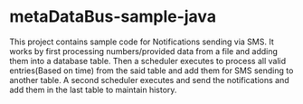 # metaDataBus-sample-java
This project contains sample code for Notifications sending via SMS. It works by first processing numbers/provided data from a file and adding them into a database table. 
Then a scheduler executes to process all valid entries(Based on time) from the said table and add them for SMS sending to another table. A second scheduler executes and send the notifications and add them in the last table to maintain history.
